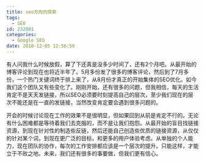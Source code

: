 ```yaml
---
title: seo方向的探索
tags:
  - SEO
id: 232001
categories:
  - Google SEO
date: 2010-12-05 12:56:59
---
```


有人问我什么时候放假，算了下还真是没多少时间了，还有2个月吧。从最开始的博客评论到现在也将近半年了。5月多份发了很多的博客评论，然后到了7月多份，一个热门关键词终于排上来了，从8月份才真正的开始集体的SEO优化。如今我们这个团队又有些变化了。刚刚开始，还有很多的问题，但我相信，每天的生活肯定不是天天发链接，所以SEO必须要时刻提高自己的层次，至少我们现在的层次不能还是在一直的发链接，当然改变肯定要会遇到很多问题的。

开会的时候讨论现在工作的效果不是很明显，但如果回到从前是肯定不行的。无论有什么困难都是等待着我们去克服的，而不是让我们抱怨。从最开始的盲目找链接资源，到现在针对性的制造些反链，然后还能自己创造些优质的链接资源，从仅仅的针对某个词，到现在更广泛的目标，和更多的用户体验考虑。从单独的个人能力，现在团队的协作，每次的工作安排都应该是一个层次的提升。只能这样，才能立于不败之地。未来，我们还有很多的事要做，但我们更有信心。